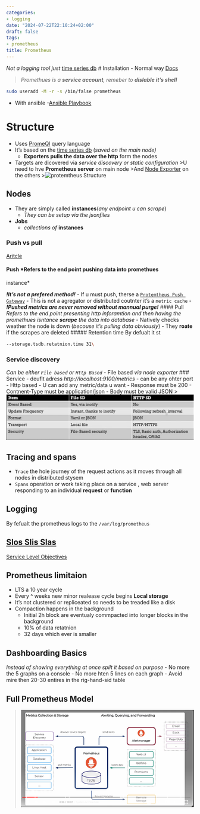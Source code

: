 ```yaml
---
categories:
- logging
date: "2024-07-22T22:10:24+02:00"
draft: false
tags:
- prometheus
title: Prometheus
---
```


*Not a logging tool just* [time series
db](/databases/time_series_db) # Installation - Normal way
[Docs](https://stevescargall.com/blog/2021/12/how-to-install-prometheus-and-grafana-on-fedora-server/)

> *Promethues is a **service account**, remeber to* ***dislable it’s
> shell***

``` bash
sudo useradd -M -r -s /bin/false prometheus
```

-   With ansible -[Ansible
    Playbook](/ansible/templates/prometheus_installation)

# Structure

-   Uses
    [PromeQl](https://prometheus.io/docs/prometheus/latest/querying/basics/)
    query language
-   It’s based on the [time series
    db](/databases/time_series_db) (*saved on the main
    node)*
    -   **Exporters** **pulls the data over the http** form the nodes
-   Targets are dicovered via *service discovery or static
    configuration* >U need to hve **Prometheus server** on main
    node >And [Node
    Exporter](/ansible/templates/node_exporter_installation)
    on the others >![protemtheus
    Structure](/static/prometheus_structure.png)

## Nodes

-   They are simply called **instances**(*any endpoint u can scrape*)
    -   *They can be setup via the jsonfiles*
-   **Jobs**
    -   *collections of* **instances**

### Push vs pull

[Aritcle](https://prometheus.io/blog/2016/07/23/pull-does-not-scale-or-does-it/)
#### Push *Refers to the end point pushing data into promethues
instance*

***!It’s not a prefered method!*** - If u must push, therse a
[`Protemtheus Push Gateway`]() - This is not a agregator or distributed
coutnter it’s a `metric cache` - ***!Pushed metrics are never removed
without mannual purge!*** #### Pull *Refers to the end point presenting
http inforamtion and then having the promethues isntance **scrape** the
data into database* - Natively checks weather the node is down (*becouse
it’s pulling data obviously*) - They **roate** if the scrapes are
deleted ##### Retention time By defualt it st

``` bash
--storage.tsdb.retatnion.time 31\
```

### Service discovery

*Can be either `File based` or `Http Based`* - File based *via node
exporter* ### Service - deuflt adress *http://localhost:9100/metrics* -
can be any ohter port - Http based - U can add any metric/data u want -
Response must be 200 - Contnent-Type must be application/json - Body
must be valid JSON \>![Service discovery](/static/service_discovery.png)

## Tracing and spans

-   `Trace` the hole journey of the request actions as it moves through
    all nodes in distributed stysem
-   `Spans` operation or work taking place on a service , web server
    responding to an individual **request** or **function**

## Logging

By fefualt the prometheus logs to the `/var/log/prometheus`

## [Slos Slis Slas](/prometheus/slos_slas_slis)

[Service Level
Objectives](https://sre.google/sre-book/service-level-objectives/)

## Prometheus limitaion

-   LTS a 10 year cycle
-   Every ^ weeks new minor realease cycle begins **Local storage**
-   It’s not clustered or repliceated so needs to be treaded like a disk
-   Compaction happens in the background
    -   Initial 2h block are eventualy commpacted into longer blocks in
        the background
    -   10% of data retatnion
    -   32 days which ever is smaller

## Dashboarding Basics

*Instead of showing everything at once spilt it based on purpose* - No
more the 5 graphs on a console - No more hten 5 lines on each graph -
Avoid mire then 20-30 entires in the rig-hand-sid table

## Full Prometheus Model

> ![protemtheus](/static/prometheus_overwiev.png)
